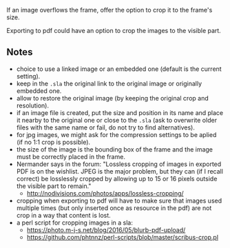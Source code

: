 If an image overflows the frame, offer the option to crop it to the frame's size.

Exporting to pdf could have an option to crop the images to the visible part.

## Notes

- choice to use a linked image or an embedded one (default is the current setting).
- keep in the `.sla` the original link to the original image or originally embedded one.
- allow to restore the original image (by keeping the original crop and resolution).
- if an image file is created, put the size and position in its name and place it nearby to the original one or close to the `.sla` (ask to overwrite older files with the same name or fail, do not try to find alternatives).
- for jpg images, we might ask for the compression settings to be aplied (if no 1:1 crop is possible).
- the size of the image is the bounding box of the frame and the image must be correctly placed in the frame.
- Nermander says in the forum: "Lossless cropping of images in exported PDF is on the wishlist. JPEG is the major problem, but they can (if I recall correct) be losslessly cropped by allowing up to 15 or 16 pixels outside the visible part to remain."
  - http://nodivisions.com/photos/apps/lossless-cropping/
- cropping when exporting to pdf will have to make sure that images used multiple times (but only inserted once as resource in the pdf) are not crop in a way that content is lost.
- a perl script for cropping images in a sla:
  - https://photo.m-j-s.net/blog/2016/05/blurb-pdf-upload/
  - https://github.com/phtnnz/perl-scripts/blob/master/scribus-crop.pl
